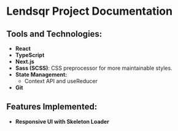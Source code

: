 # Lendsqr Project Documentation

## Tools and Technologies:

- **React**
- **TypeScript**
- **Next.js**
- **Sass (SCSS)**: CSS preprocessor for more maintainable styles.
- **State Management:**
  - Context API and useReducer
- **Git**

## Features Implemented:

- **Responsive UI with Skeleton Loader**
